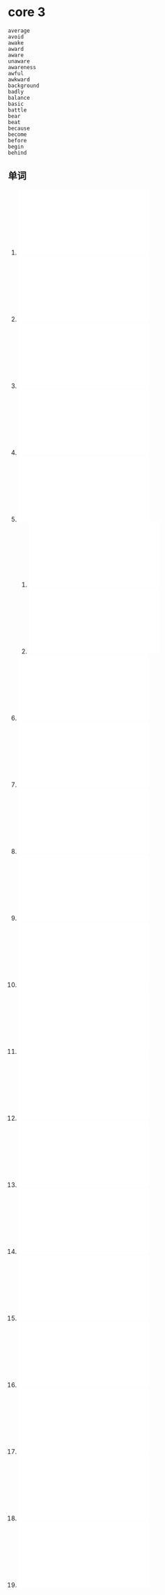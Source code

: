 # core 3

	average
	avoid
	awake
	award
	aware
	unaware
	awareness
	awful
	awkward
	background
	badly
	balance
	basic
	battle
	bear
	beat
	because
	become
	before
	begin
	behind


## 单词

1. ![average](../01-word%20library/word%20a.md#average)
2. ![avoid](../01-word%20library/word%20a.md#avoid)
3. ![awake](../01-word%20library/word%20a.md#awake)
4. ![award](../01-word%20library/word%20a.md#award)
5. ![aware](../01-word%20library/word%20a.md#aware)
	1. ![unaware](../01-word%20library/word%20u.md#unaware)
	2. ![awareness](../01-word%20library/word%20a.md#awareness)
6. ![awful](../01-word%20library/word%20a.md#awful)
7. ![awkward](../01-word%20library/word%20a.md#awkward)
8. ![background](../01-word%20library/word%20b.md#background)
9. ![badly](../01-word%20library/word%20b.md#badly)
10. ![balance](../01-word%20library/word%20b.md#balance)
11. ![basic](../01-word%20library/word%20b.md#basic)
12. ![battle](../01-word%20library/word%20b.md#battle)
13. ![bear](../01-word%20library/word%20b.md#bear)
14. ![beat](../01-word%20library/word%20b.md#beat)
15. ![because](../01-word%20library/word%20b.md#because)
16. ![become](../01-word%20library/word%20b.md#become)
17. ![before](../01-word%20library/word%20b.md#before)
18. ![begin](../01-word%20library/word%20b.md#begin)
19. ![behind](../01-word%20library/word%20b.md#behind)